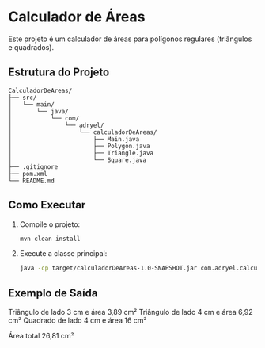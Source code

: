 # Calculador de Áreas

Este projeto é um calculador de áreas para polígonos regulares (triângulos e quadrados).

## Estrutura do Projeto

```
CalculadorDeAreas/
├── src/
│   └── main/
│       └── java/
│           └── com/
│               └── adryel/
│                   └── calculadorDeAreas/
│                       ├── Main.java
│                       ├── Polygon.java
│                       ├── Triangle.java
│                       └── Square.java
├── .gitignore
├── pom.xml
└── README.md
```

## Como Executar

1. Compile o projeto:

   ```sh
   mvn clean install
   ```
2. Execute a classe principal:

   ```sh
   java -cp target/calculadorDeAreas-1.0-SNAPSHOT.jar com.adryel.calculadorDeAreas.Main
   ```

## Exemplo de Saída

Triângulo de lado 3 cm e área 3,89 cm²
Triângulo de lado 4 cm e área 6,92 cm²
Quadrado de lado 4 cm e área 16 cm²

Área total 26,81 cm²
